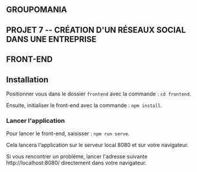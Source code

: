 ## GROUPOMANIA ##

## PROJET 7 -- CRÉATION D'UN RÉSEAUX SOCIAL DANS UNE ENTREPRISE ##

## FRONT-END ##

## Installation ##
Positionner vous dans le dossier `frontend` avec la commande : `cd frontend`.

Ensuite, initialiser le front-end avec la commande : `npm install`.

### Lancer l'application ##
Pour lancer le front-end, saisisser : `npm run serve`.

Cela lancera l'application sur le serveur local 8080 et sur votre navigateur. 

Si vous rencontrer un problème, lancer l'adresse suivante http://localhost:8080/ directement dans votre navigateur.
